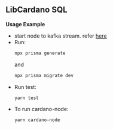 ## LibCardano SQL

**Usage Example**

- start node to kafka stream. refer [here](https://github.com/reeshavacharya/libcardano-kafka/blob/main/README.md)
- Run:  
    ```bash
    npx prisma generate
    ```
    and 
    ```bash
    npx prisma migrate dev
    ```
- Run test:
  ```bash 
  yarn test
  ``` 
- To run cardano-node:
  ```bash
  yarn cardano-node
    ```
